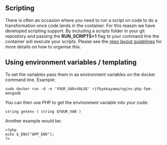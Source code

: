 ## Scripting
There is often an occasion where you need to run a script on code to do a transformation once code lands in the container. For this reason we have developed scripting support. By including a scripts folder in your git repository and passing the __RUN_SCRIPTS=1__ flag to your command line the container will execute your scripts. Please see the [repo layout guidelines](https://github.com/rifkyekayama/nginx-php-fpm-mongodb/blob/master/docs/repo_layout.md) for more details on how to organise this.

## Using environment variables / templating
To set the variables pass them in as environment variables on the docker command line.
Example:
```
sudo docker run -d -e 'YOUR_VAR=VALUE' rifkyekayama/nginx-php-fpm-mongodb
```
You can then use PHP to get the environment variable into your code:
```
string getenv ( string $YOUR_VAR )
```
Another example would be:
```
<?php
echo $_ENV["APP_ENV"];
?>
```
